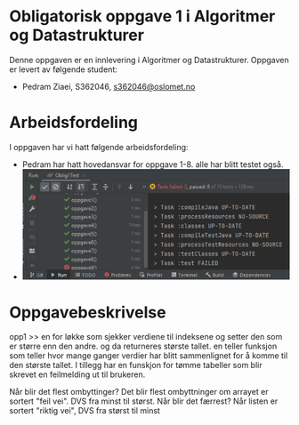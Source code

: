 # Obligatorisk oppgave 1 i Algoritmer og Datastrukturer

Denne oppgaven er en innlevering i Algoritmer og Datastrukturer. 
Oppgaven er levert av følgende student:
* Pedram Ziaei, S362046, s362046@oslomet.no

# Arbeidsfordeling

I oppgaven har vi hatt følgende arbeidsfordeling:
* Pedram har hatt hovedansvar for oppgave 1-8. alle har blitt testet også.
* ![img.png](img.png)

# Oppgavebeskrivelse

opp1 >> en for løkke som sjekker verdiene til indeksene og setter den som er større enn den andre. og da
returneres største tallet.  en teller funksjon som teller hvor mange ganger verdier har blitt sammenlignet
for å komme til den største tallet. I tillegg har en funskjon for tømme tabeller som blir skrevet en 
feilmelding ut til brukeren.

Når blir det flest ombyttinger?
Det blir flest ombyttninger om arrayet er sortert "feil vei". DVS fra minst til størst.
Når blir det færrest?
Når listen er sortert "riktig vei", DVS fra størst til minst





















